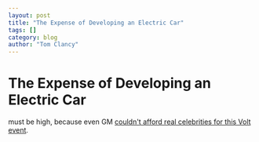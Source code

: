 ```yaml
---
layout: post
title: "The Expense of Developing an Electric Car"
tags: []
category: blog
author: "Tom Clancy"
---
```


# The Expense of Developing an Electric Car

must be high, because even GM <a href="http://www.flickr.com/photos/gmblogs/sets/72157603965209731/" target="_blank">couldn't afford real celebrities for this Volt event</a>.
